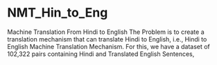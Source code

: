 # NMT_Hin_to_Eng
Machine Translation From Hindi to English
The Problem is to create a translation mechanism that can translate Hindi to English, i.e., Hindi
to English Machine Translation Mechanism. For this, we have a dataset of 102,322 pairs containing
Hindi and Translated English Sentences,
